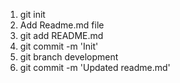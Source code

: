 1) git init
2) Add Readme.md file
3) git add README.md
4) git commit -m 'Init'
5) git branch development
6) git commit -m 'Updated readme.md'